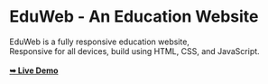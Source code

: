 # EduWeb - An Education Website
 EduWeb is a fully responsive education website, <br />Responsive for all devices, build using HTML, CSS, and JavaScript.
 <br>  
 <a href="https://ak-eduweb-master.netlify.app/"><strong>➥ Live Demo</strong></a>
